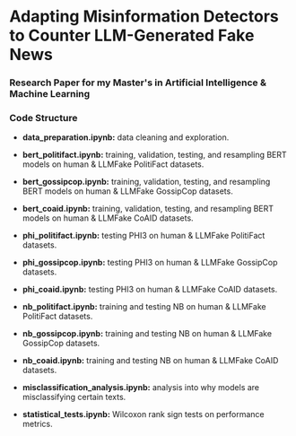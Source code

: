 # Adapting Misinformation Detectors to Counter LLM-Generated Fake News
### Research Paper for my Master's in Artificial Intelligence & Machine Learning


### Code Structure
- **data_preparation.ipynb:** data cleaning and exploration.

- **bert_politifact.ipynb:** training, validation, testing, and resampling BERT models on human & LLMFake PolitiFact datasets.
- **bert_gossipcop.ipynb:** training, validation, testing, and resampling BERT models on human & LLMFake GossipCop datasets.
- **bert_coaid.ipynb:** training, validation, testing, and resampling BERT models on human & LLMFake CoAID datasets.

- **phi_politifact.ipynb:** testing PHI3 on human & LLMFake PolitiFact datasets.
- **phi_gossipcop.ipynb:** testing PHI3 on human & LLMFake GossipCop datasets.
- **phi_coaid.ipynb:** testing PHI3 on human & LLMFake CoAID datasets.

- **nb_politifact.ipynb:** training and testing NB on human & LLMFake PolitiFact datasets.
- **nb_gossipcop.ipynb:** training and testing NB on human & LLMFake GossipCop datasets.
- **nb_coaid.ipynb:** training and testing NB on human & LLMFake CoAID datasets.

- **misclassification_analysis.ipynb:** analysis into why models are misclassifying certain texts.

- **statistical_tests.ipynb:** Wilcoxon rank sign tests on performance metrics.
